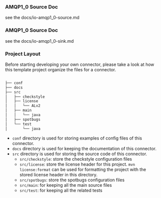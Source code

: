 ### AMQP1_0 Source Doc

see the docs/io-amqp1_0-source.md

### AMQP1_0 Source Doc

see the docs/io-amqp1_0-sink.md

### Project Layout

Before starting developing your own connector, please take a look at
how this template project organize the files for a connector.

```bash

├── conf
├── docs
├── src
│   ├── checkstyle
│   ├── license
│   │   └── ALv2
│   ├── main
│   │   └── java
│   ├── spotbugs
│   └── test
│       └── java

```

- `conf` directory is used for storing examples of config files of this connector.
- `docs` directory is used for keeping the documentation of this connector.
- `src` directory is used for storing the source code of this connector.
  - `src/checkstyle`: store the checkstyle configuration files
  - `src/license`: store the license header for this project. `mvn license:format` can
    be used for formatting the project with the stored license header in this directory.
  - `src/spotbugs`: store the spotbugs configuration files
  - `src/main`: for keeping all the main source files
  - `src/test`: for keeping all the related tests

